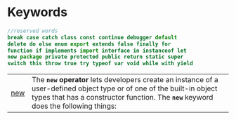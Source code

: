 # Keywords

```javascript
//reserved words
break case catch class const continue debugger default
delete do else enum export extends false finally for
function if implements import interface in instanceof let
new package private protected public return static super
switch this throw true try typeof var void while with yield
```

|  |  |
| :--- | :--- |
| [new](https://developer.mozilla.org/en-US/docs/Web/JavaScript/Reference/Operators/new) | The **`new` operator** lets developers create an instance of a user-defined object type or of one of the built-in object types that has a constructor function. The **`new`** keyword does the following things: |

